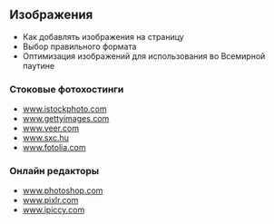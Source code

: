 ## Изображения ##
- Как добавлять изображения на страницу
- Выбор правильного формата
- Оптимизация изображений для использования во Всемирной паутине

### Стоковые фотохостинги ###
- www.istockphoto.com
- www.gettyimages.com
- www.veer.com
- www.sxc.hu
- www.fotolia.com

### Онлайн редакторы ###
- www.photoshop.com
- www.pixlr.com
- www.ipiccy.com